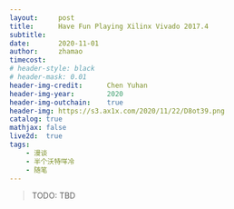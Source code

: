 ```yaml
---
layout:     post
title:      Have Fun Playing Xilinx Vivado 2017.4
subtitle:   
date:       2020-11-01
author:     zhamao
timecost:   
# header-style: black
# header-mask: 0.01
header-img-credit:      Chen Yuhan
header-img-year:        2020
header-img-outchain:    true
header-img: https://s3.ax1x.com/2020/11/22/D8ot39.png
catalog: true
mathjax: false
live2d:  true
tags:
    - 漫谈
    - 半个沃特咩冷
    - 随笔
---
```


>TODO: TBD
